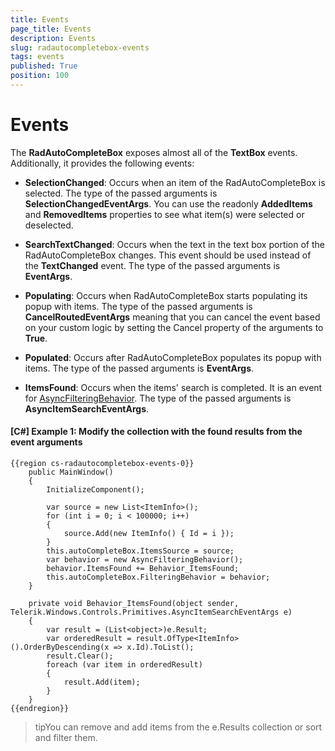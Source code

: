 ```yaml
---
title: Events
page_title: Events
description: Events
slug: radautocompletebox-events
tags: events
published: True
position: 100
---
```


# Events

The __RadAutoCompleteBox__ exposes almost all of the **TextBox** events. Additionally, it provides the following events:

* __SelectionChanged__: Occurs when an item of the RadAutoCompleteBox is selected. The type of the passed arguments is __SelectionChangedEventArgs__. You can use the readonly **AddedItems** and **RemovedItems** properties to see what item(s) were selected or deselected.

* __SearchTextChanged__: Occurs when the text in the text box portion of the RadAutoCompleteBox changes. This event should be used instead of the **TextChanged** event. The type of the passed arguments is __EventArgs__.

* __Populating__: Occurs when RadAutoCompleteBox starts populating its popup with items. The type of the passed arguments is **CancelRoutedEventArgs** meaning that you can cancel the event based on your custom logic by setting the Cancel property of the arguments to **True**.

* __Populated__: Occurs after RadAutoCompleteBox populates its popup with items. The type of the passed arguments is __EventArgs__.

* __ItemsFound__: Occurs when the items' search is completed. It is an event for [AsyncFilteringBehavior](https://docs.telerik.com/devtools/wpf/controls/radautocompletebox/features/filteringbehavior). The type of the passed arguments is __AsyncItemSearchEventArgs__.

#### __[C#] Example 1: Modify the collection with the found results from the event arguments__

	{{region cs-radautocompletebox-events-0}}
		public MainWindow()
        {
            InitializeComponent();

            var source = new List<ItemInfo>();
            for (int i = 0; i < 100000; i++)
            {
                source.Add(new ItemInfo() { Id = i });
            }
            this.autoCompleteBox.ItemsSource = source;
            var behavior = new AsyncFilteringBehavior();
            behavior.ItemsFound += Behavior_ItemsFound;
            this.autoCompleteBox.FilteringBehavior = behavior;
        }

        private void Behavior_ItemsFound(object sender, Telerik.Windows.Controls.Primitives.AsyncItemSearchEventArgs e)
        {
            var result = (List<object>)e.Result;
            var orderedResult = result.OfType<ItemInfo>().OrderByDescending(x => x.Id).ToList();
            result.Clear();
            foreach (var item in orderedResult)
            {
                result.Add(item);
            }
        }
	{{endregion}}

>tipYou can remove and add items from the e.Results collection or sort and filter them.